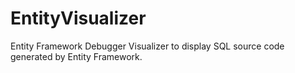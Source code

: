 # EntityVisualizer
Entity Framework Debugger Visualizer to display SQL source code generated by Entity Framework.
